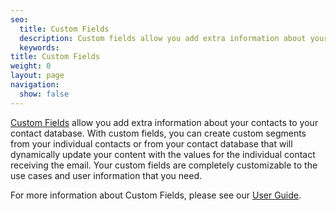```yaml
---
seo:
  title: Custom Fields
  description: Custom fields allow you add extra information about your contacts to your contact database.
  keywords: 
title: Custom Fields
weight: 0
layout: page
navigation:
  show: false
---
```


[Custom Fields]({{root_url}}/User_Guide/Marketing_Campaigns/custom_fields.html) allow you add extra information about your contacts to your contact database. With custom fields, you can create custom segments from your individual contacts or from your contact database that will dynamically update your content with the values for the individual contact receiving the email. Your custom fields are completely customizable to the use cases and user information that you need.

For more information about Custom Fields, please see our [User Guide]({{root_url}}/User_Guide/Marketing_Campaigns/custom_fields.html).